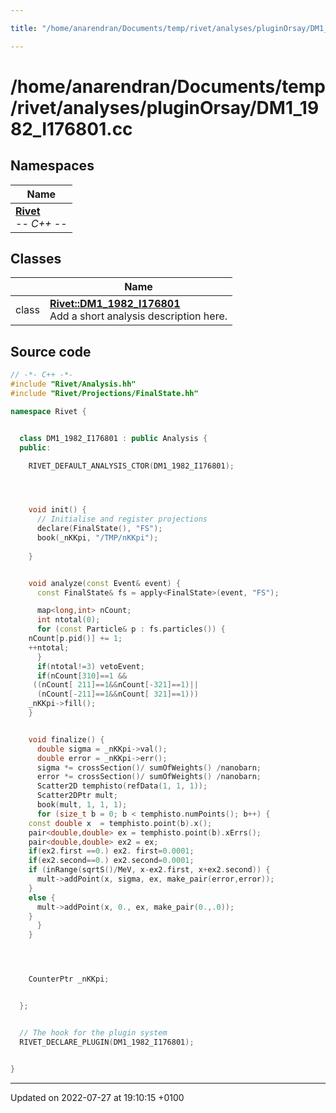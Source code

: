```yaml
---

title: "/home/anarendran/Documents/temp/rivet/analyses/pluginOrsay/DM1_1982_I176801.cc"

---
```


# /home/anarendran/Documents/temp/rivet/analyses/pluginOrsay/DM1_1982_I176801.cc



## Namespaces

| Name           |
| -------------- |
| **[Rivet](http://example.org/namespaces/namespacerivet/)** <br>-*- C++ -*-  |

## Classes

|                | Name           |
| -------------- | -------------- |
| class | **[Rivet::DM1_1982_I176801](http://example.org/classes/classrivet_1_1dm1__1982__i176801/)** <br>Add a short analysis description here.  |




## Source code

```cpp
// -*- C++ -*-
#include "Rivet/Analysis.hh"
#include "Rivet/Projections/FinalState.hh"

namespace Rivet {


  class DM1_1982_I176801 : public Analysis {
  public:

    RIVET_DEFAULT_ANALYSIS_CTOR(DM1_1982_I176801);




    void init() {
      // Initialise and register projections
      declare(FinalState(), "FS");
      book(_nKKpi, "/TMP/nKKpi");
      
    }


    void analyze(const Event& event) {
      const FinalState& fs = apply<FinalState>(event, "FS");

      map<long,int> nCount;
      int ntotal(0);
      for (const Particle& p : fs.particles()) {
    nCount[p.pid()] += 1;
    ++ntotal;
      }
      if(ntotal!=3) vetoEvent;
      if(nCount[310]==1 &&
     ((nCount[ 211]==1&&nCount[-321]==1)||
      (nCount[-211]==1&&nCount[ 321]==1)))
    _nKKpi->fill();
    }


    void finalize() {
      double sigma = _nKKpi->val();
      double error = _nKKpi->err();
      sigma *= crossSection()/ sumOfWeights() /nanobarn;
      error *= crossSection()/ sumOfWeights() /nanobarn; 
      Scatter2D temphisto(refData(1, 1, 1));
      Scatter2DPtr mult;
      book(mult, 1, 1, 1);
      for (size_t b = 0; b < temphisto.numPoints(); b++) {
    const double x  = temphisto.point(b).x();
    pair<double,double> ex = temphisto.point(b).xErrs();
    pair<double,double> ex2 = ex;
    if(ex2.first ==0.) ex2. first=0.0001;
    if(ex2.second==0.) ex2.second=0.0001;
    if (inRange(sqrtS()/MeV, x-ex2.first, x+ex2.second)) {
      mult->addPoint(x, sigma, ex, make_pair(error,error));
    }
    else {
      mult->addPoint(x, 0., ex, make_pair(0.,.0));
    }
      }
    }




    CounterPtr _nKKpi;


  };


  // The hook for the plugin system
  RIVET_DECLARE_PLUGIN(DM1_1982_I176801);


}
```


-------------------------------

Updated on 2022-07-27 at 19:10:15 +0100
